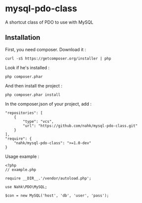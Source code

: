 mysql-pdo-class
===============

A shortcut class of PDO to use with MySQL

Installation
------------

First, you need composer. Download it :

    curl -sS https://getcomposer.org/installer | php

Look if he's installed :

    php composer.phar

And then install the project :

    php composer.phar install

In the composer.json of your project, add :

    "repositories": [
        {
            "type": "vcs",
            "url": "https://github.com/nahk/mysql-pdo-class.git"
        }
    ],
    "require": {
        "nahk/mysql-pdo-class": ">=1.0-dev"
    }

Usage example : 

    <?php 
    // example.php

    require __DIR__.'/vendor/autoload.php';

    use Nahk\PDO\MySQL;

    $con = new MySQL('host', 'db', 'user', 'pass');
